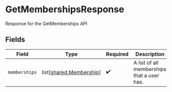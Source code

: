 # GetMembershipsResponse

Response for the GetMemberships API


## Fields

| Field                                                            | Type                                                             | Required                                                         | Description                                                      |
| ---------------------------------------------------------------- | ---------------------------------------------------------------- | ---------------------------------------------------------------- | ---------------------------------------------------------------- |
| `memberships`                                                    | list[[shared.Membership](undefined/models/shared/membership.md)] | :heavy_check_mark:                                               | A list of all memberships that a user has.                       |